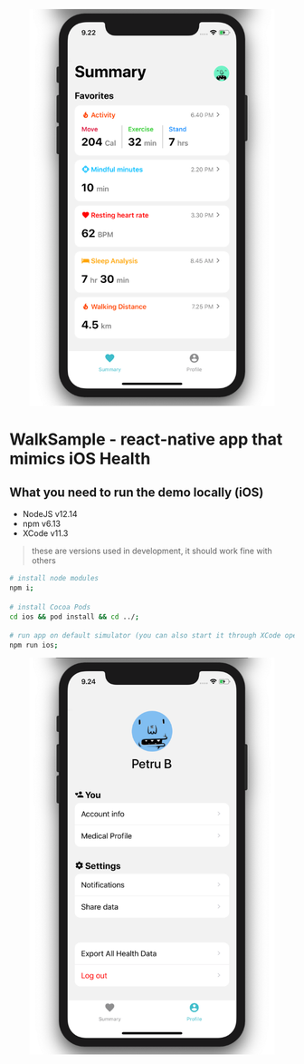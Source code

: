 <p align="center">
  <img height="700" src="./preview/summary.png" alt="Summary Preview"/>
</p>

# WalkSample - react-native app that mimics iOS Health

## What you need to run the demo locally (iOS)

- NodeJS v12.14
- npm v6.13
- XCode v11.3

> these are versions used in development, it should work fine with others

```bash
# install node modules
npm i;

# install Cocoa Pods
cd ios && pod install && cd ../;

# run app on default simulator (you can also start it through XCode opening "ios/WalkSample.xcworkspace")
npm run ios;
```

<p align="center">
  <img height="700" src="./preview/profile.png" alt="Profile Preview"/>
</p>
